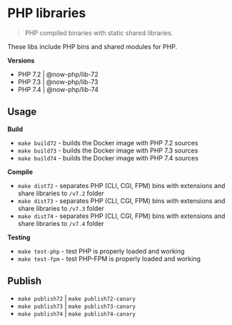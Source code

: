 # PHP libraries

> PHP compiled binaries with static shared libraries.

These libs include PHP bins and shared modules for PHP.

**Versions**

- PHP 7.2 | @now-php/lib-72
- PHP 7.3 | @now-php/lib-73
- PHP 7.4 | @now-php/lib-74

## Usage

**Build**

- `make build72` - builds the Docker image with PHP 7.2 sources
- `make build73` - builds the Docker image with PHP 7.3 sources
- `make build74` - builds the Docker image with PHP 7.4 sources

**Compile**

- `make dist72` - separates PHP (CLI, CGI, FPM) bins with extensions and share libraries to `/v7.2` folder
- `make dist73` - separates PHP (CLI, CGI, FPM) bins with extensions and share libraries to `/v7.3` folder
- `make dist74` - separates PHP (CLI, CGI, FPM) bins with extensions and share libraries to `/v7.4` folder

**Testing**

- `make test-php` - test PHP is properly loaded and working
- `make test-fpm` - test PHP-FPM is properly loaded and working

## Publish

- `make publish72` | `make publish72-canary`
- `make publish73` | `make publish73-canary`
- `make publish74` | `make publish74-canary`
